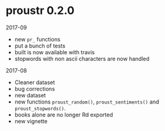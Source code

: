 # proustr 0.2.0

2017-09

* new `pr_` functions
* put a bunch of tests 
* built is now available with travis
* stopwords with non ascii characters are now handled

2017-08

* Cleaner dataset 
* bug corrections 
* new dataset
* new functions `proust_random()`, `proust_sentiments()` and `proust_stopwords()`.
* books alone are no longer Rd exported
* new vignette


